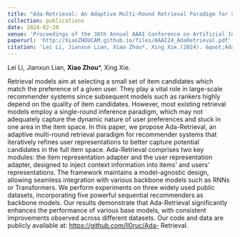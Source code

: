 ```yaml
---
title: "Ada-Retrieval: An Adaptive Multi-Round Retrieval Paradigm for Sequential Recommendations"
collection: publications
date: 2024-02-20
venue: 'Proceedings of the 38th Annual AAAI Conference on Artificial Intelligence (AAAI)'
paperurl: 'http://XiaoZHOUCAM.github.io/files/AAAI24_AdaRetrieval.pdf'
citation: 'Lei Li, Jianxun Lian, Xiao Zhou*, Xing Xie.(2024). &quot;Ada-Retrieval: An Adaptive Multi-Round Retrieval Paradigm for Sequential Recommendations.&quot; <i>Proceedings of the 38th Annual AAAI Conference on Artificial Intelligence (AAAI)</i>.'
---
```


Lei Li, Jianxun Lian, **Xiao Zhou**\*, Xing Xie. 

Retrieval models aim at selecting a small set of item candidates which match the preference of a given user. They play a vital role in large-scale recommender systems since subsequent models such as rankers highly depend on the quality of item candidates. However, most existing retrieval models employ a single-round inference paradigm, which may not adequately capture the dynamic nature of user preferences and stuck in one area in the item space. In this paper, we propose Ada-Retrieval, an adaptive multi-round retrieval paradigm for recommender systems that iteratively refines user representations to better capture potential candidates in the full item space. Ada-Retrieval comprises two key modules: the item representation adapter and the user representation adapter, designed to inject context information into items’ and users’ representations. The framework maintains a model-agnostic design, allowing seamless integration with various backbone models such as RNNs or Transformers. We perform experiments on three widely used public datasets, incorporating five powerful sequential recommenders as backbone models. Our results demonstrate that Ada-Retrieval significantly enhances the performance of various base models, with consistent improvements observed across different datasets. Our code and data are publicly available at: https://github.com/ll0ruc/Ada- Retrieval.
